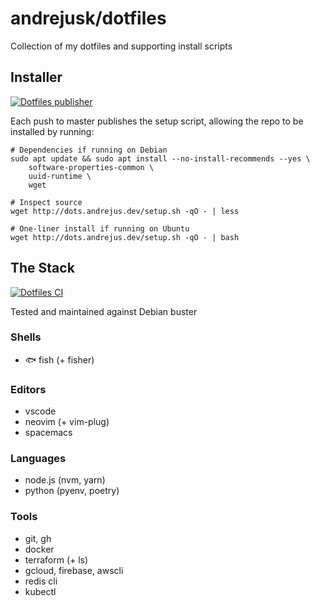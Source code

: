 # andrejusk/dotfiles

Collection of my dotfiles and supporting install scripts

## Installer

[![Dotfiles publisher](https://github.com/andrejusk/dotfiles/actions/workflows/publish.yml/badge.svg?branch=master)](https://github.com/andrejusk/dotfiles/actions/workflows/publish.yml)

Each push to master publishes the setup script, allowing the repo
to be installed by running:

    # Dependencies if running on Debian
    sudo apt update && sudo apt install --no-install-recommends --yes \
        software-properties-common \
        uuid-runtime \
        wget

    # Inspect source
    wget http://dots.andrejus.dev/setup.sh -qO - | less

    # One-liner install if running on Ubuntu
    wget http://dots.andrejus.dev/setup.sh -qO - | bash

## The Stack

[![Dotfiles CI](https://github.com/andrejusk/dotfiles/actions/workflows/ci.yml/badge.svg)](https://github.com/andrejusk/dotfiles/actions/workflows/ci.yml)

Tested and maintained against Debian buster

### Shells

- 🐟 fish (+ fisher)

### Editors

- vscode
- neovim (+ vim-plug)
- spacemacs

### Languages

- node.js (nvm, yarn)
- python (pyenv, poetry)

### Tools

- git, gh
- docker
- terraform (+ ls)
- gcloud, firebase, awscli
- redis cli
- kubectl
